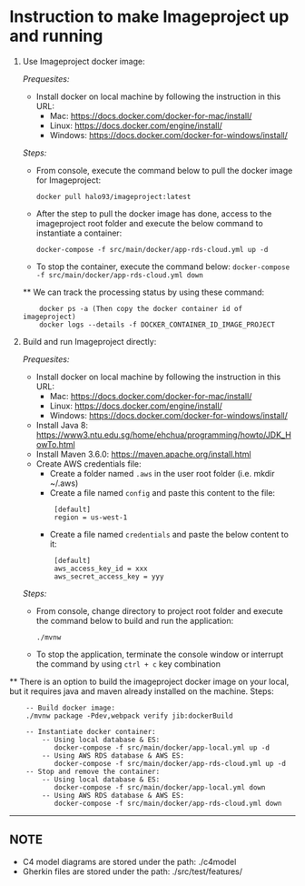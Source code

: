 # Instruction to make Imageproject up and running

1. Use Imageproject docker image:

   _Prequesites:_

   - Install docker on local machine by following the instruction in this URL:
     - Mac: https://docs.docker.com/docker-for-mac/install/
     - Linux: https://docs.docker.com/engine/install/
     - Windows: https://docs.docker.com/docker-for-windows/install/

   _Steps:_

   - From console, execute the command below to pull the docker image for Imageproject:

     ```
     docker pull halo93/imageproject:latest
     ```

   - After the step to pull the docker image has done, access to the imageproject root folder and execute the below command to instantiate a container:

     `docker-compose -f src/main/docker/app-rds-cloud.yml up -d`

   - To stop the container, execute the command below:
     `docker-compose -f src/main/docker/app-rds-cloud.yml down`

   \*\* We can track the processing status by using these command:

   ```
       docker ps -a (Then copy the docker container id of imageproject)
       docker logs --details -f DOCKER_CONTAINER_ID_IMAGE_PROJECT
   ```

2. Build and run Imageproject directly:

   _Prequesites:_

   - Install docker on local machine by following the instruction in this URL:
     - Mac: https://docs.docker.com/docker-for-mac/install/
     - Linux: https://docs.docker.com/engine/install/
     - Windows: https://docs.docker.com/docker-for-windows/install/
   - Install Java 8: https://www3.ntu.edu.sg/home/ehchua/programming/howto/JDK_HowTo.html
   - Install Maven 3.6.0: https://maven.apache.org/install.html
   - Create AWS credentials file:
     - Create a folder named `.aws` in the user root folder (i.e. mkdir ~/.aws)
     - Create a file named `config` and paste this content to the file:
       ```
        [default]
        region = us-west-1
       ```
     - Create a file named `credentials` and paste the below content to it:
       ```
        [default]
        aws_access_key_id = xxx
        aws_secret_access_key = yyy
       ```

   _Steps:_

   - From console, change directory to project root folder and execute the command below to build and run the application:
     ```
     ./mvnw
     ```
   - To stop the application, terminate the console window or interrupt the command by using `ctrl + c` key combination

\*\* There is an option to build the imageproject docker image on your local, but it requires java and maven already installed on the machine. Steps:

```
    -- Build docker image:
    ./mvnw package -Pdev,webpack verify jib:dockerBuild

    -- Instantiate docker container:
        -- Using local database & ES:
           docker-compose -f src/main/docker/app-local.yml up -d
        -- Using AWS RDS database & AWS ES:
           docker-compose -f src/main/docker/app-rds-cloud.yml up -d
    -- Stop and remove the container:
        -- Using local database & ES:
           docker-compose -f src/main/docker/app-local.yml down
        -- Using AWS RDS database & AWS ES:
           docker-compose -f src/main/docker/app-rds-cloud.yml down
```

---

## NOTE

- C4 model diagrams are stored under the path: ./c4model
- Gherkin files are stored under the path: ./src/test/features/
